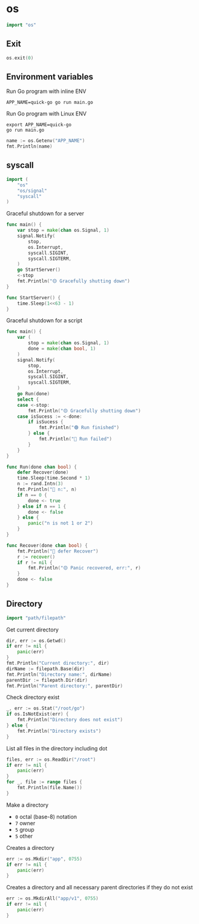 # os

```go
import "os"
```

## Exit

```go
os.exit(0)
```

## Environment variables

Run Go program with inline ENV
```shell
APP_NAME=quick-go go run main.go
```

Run Go program with Linux ENV
```shell
export APP_NAME=quick-go
go run main.go
```

```go
name := os.Getenv("APP_NAME")
fmt.Println(name)
```

## syscall

```go
import (
    "os"
    "os/signal"
    "syscall"
)
```

Graceful shutdown for a server

```go
func main() {
    var stop = make(chan os.Signal, 1)
    signal.Notify(
        stop,
        os.Interrupt,
        syscall.SIGINT,
        syscall.SIGTERM,
    )
    go StartServer()
    <-stop
    fmt.Println("🟡 Gracefully shutting down")
}

func StartServer() {
    time.Sleep(1<<63 - 1)
}
```

Graceful shutdown for a script

```go
func main() {
    var (
        stop = make(chan os.Signal, 1)
        done = make(chan bool, 1)
    )
    signal.Notify(
        stop,
        os.Interrupt,
        syscall.SIGINT,
        syscall.SIGTERM,
    )
    go Run(done)
    select {
    case <-stop:
        fmt.Println("🟡 Gracefully shutting down")
    case isSucess := <-done:
        if isSucess {
            fmt.Println("🟢 Run finished")
        } else {
            fmt.Println("🔴 Run failed")
        }
    }
}

func Run(done chan bool) {
    defer Recover(done)
    time.Sleep(time.Second * 1)
    n := rand.Intn(3)
    fmt.Println("🔵 n:", n)
    if n == 0 {
        done <- true
    } else if n == 1 {
        done <- false
    } else {
        panic("n is not 1 or 2")
    }
}

func Recover(done chan bool) {
    fmt.Println("🔵 defer Recover")
    r := recover()
    if r != nil {
        fmt.Println("🟡 Panic recovered, err:", r)
    }
    done <- false
}
```

## Directory

```go
import "path/filepath"
```

Get current directory
```go
dir, err := os.Getwd()
if err != nil {
    panic(err)
}
fmt.Println("Current directory:", dir)
dirName := filepath.Base(dir)
fmt.Println("Directory name:", dirName)
parentDir := filepath.Dir(dir)
fmt.Println("Parent directory:", parentDir)
```

Check directory exist
```go
_, err := os.Stat("/root/go")
if os.IsNotExist(err) {
    fmt.Println("Directory does not exist")
} else {
    fmt.Println("Directory exists")
}
```

List all files in the directory including dot
```go
files, err := os.ReadDir("/root")
if err != nil {
    panic(err)
}
for _, file := range files {
    fmt.Println(file.Name())
}
```

Make a directory
* `0` octal (base-8) notation
* `7` owner
* `5` group
* `5` other

Creates a directory
```go
err := os.Mkdir("app", 0755)
if err != nil {
    panic(err)
}
```

Creates a directory and all necessary parent directories if they do not exist
```go
err := os.MkdirAll("app/v1", 0755)
if err != nil {
    panic(err)
}
```
